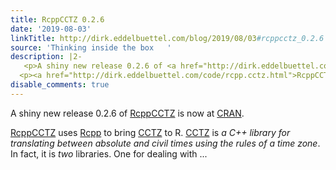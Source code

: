 ```yaml
---
title: RcppCCTZ 0.2.6
date: '2019-08-03'
linkTitle: http://dirk.eddelbuettel.com/blog/2019/08/03#rcppcctz_0.2.6
source: 'Thinking inside the box   '
description: |2-
   <p>A shiny new release 0.2.6 of <a href="http://dirk.eddelbuettel.com/code/rcpp.cctz.html">RcppCCTZ</a> is now at <a href="https://cran.r-project.org">CRAN</a>.</p>
  <p><a href="http://dirk.eddelbuettel.com/code/rcpp.cctz.html">RcppCCTZ</a> uses <a href="http://dirk.eddelbuettel.com/code/rcpp.html">Rcpp</a> to bring <a href="https://github.com/google/cctz">CCTZ</a> to R. <a href="https://github.com/google/cctz">CCTZ</a> is <em>a C++ library for translating between absolute and civil times using the rules of a time zone</em>. In fact, it is <em>two</em> libraries. One for dealing with ...
disable_comments: true
---
```

 <p>A shiny new release 0.2.6 of <a href="http://dirk.eddelbuettel.com/code/rcpp.cctz.html">RcppCCTZ</a> is now at <a href="https://cran.r-project.org">CRAN</a>.</p>
<p><a href="http://dirk.eddelbuettel.com/code/rcpp.cctz.html">RcppCCTZ</a> uses <a href="http://dirk.eddelbuettel.com/code/rcpp.html">Rcpp</a> to bring <a href="https://github.com/google/cctz">CCTZ</a> to R. <a href="https://github.com/google/cctz">CCTZ</a> is <em>a C++ library for translating between absolute and civil times using the rules of a time zone</em>. In fact, it is <em>two</em> libraries. One for dealing with ...